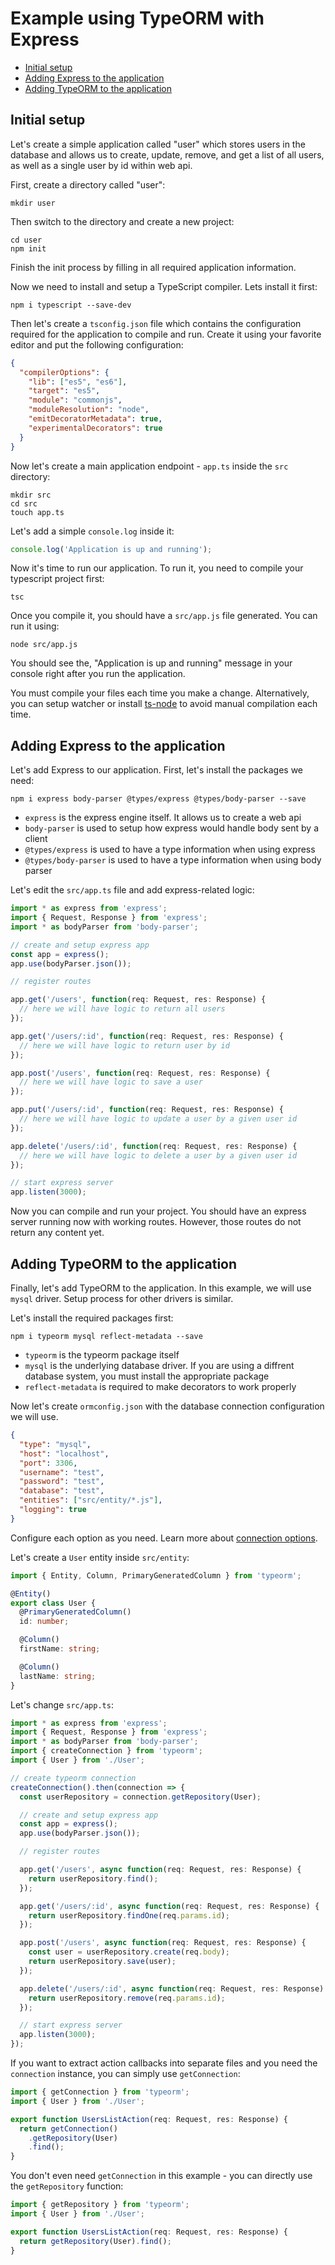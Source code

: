 # Example using TypeORM with Express

- [Initial setup](#initial-setup)
- [Adding Express to the application](#adding-express-to-the-application)
- [Adding TypeORM to the application](#adding-typeorm-to-the-application)

## Initial setup

Let's create a simple application called "user" which stores users in the database
and allows us to create, update, remove, and get a list of all users, as well as a single user by id
within web api.

First, create a directory called "user":

```
mkdir user
```

Then switch to the directory and create a new project:

```
cd user
npm init
```

Finish the init process by filling in all required application information.

Now we need to install and setup a TypeScript compiler. Lets install it first:

```
npm i typescript --save-dev
```

Then let's create a `tsconfig.json` file which contains the configuration required for the application to
compile and run. Create it using your favorite editor and put the following configuration:

```json
{
  "compilerOptions": {
    "lib": ["es5", "es6"],
    "target": "es5",
    "module": "commonjs",
    "moduleResolution": "node",
    "emitDecoratorMetadata": true,
    "experimentalDecorators": true
  }
}
```

Now let's create a main application endpoint - `app.ts` inside the `src` directory:

```
mkdir src
cd src
touch app.ts
```

Let's add a simple `console.log` inside it:

```typescript
console.log('Application is up and running');
```

Now it's time to run our application.
To run it, you need to compile your typescript project first:

```
tsc
```

Once you compile it, you should have a `src/app.js` file generated.
You can run it using:

```
node src/app.js
```

You should see the, "Application is up and running" message in your console right after you run the application.

You must compile your files each time you make a change.
Alternatively, you can setup watcher or install [ts-node](http://github.com/ts-node/ts-node) to avoid manual compilation each time.

## Adding Express to the application

Let's add Express to our application. First, let's install the packages we need:

```
npm i express body-parser @types/express @types/body-parser --save
```

- `express` is the express engine itself. It allows us to create a web api
- `body-parser` is used to setup how express would handle body sent by a client
- `@types/express` is used to have a type information when using express
- `@types/body-parser` is used to have a type information when using body parser

Let's edit the `src/app.ts` file and add express-related logic:

```typescript
import * as express from 'express';
import { Request, Response } from 'express';
import * as bodyParser from 'body-parser';

// create and setup express app
const app = express();
app.use(bodyParser.json());

// register routes

app.get('/users', function(req: Request, res: Response) {
  // here we will have logic to return all users
});

app.get('/users/:id', function(req: Request, res: Response) {
  // here we will have logic to return user by id
});

app.post('/users', function(req: Request, res: Response) {
  // here we will have logic to save a user
});

app.put('/users/:id', function(req: Request, res: Response) {
  // here we will have logic to update a user by a given user id
});

app.delete('/users/:id', function(req: Request, res: Response) {
  // here we will have logic to delete a user by a given user id
});

// start express server
app.listen(3000);
```

Now you can compile and run your project.
You should have an express server running now with working routes.
However, those routes do not return any content yet.

## Adding TypeORM to the application

Finally, let's add TypeORM to the application.
In this example, we will use `mysql` driver.
Setup process for other drivers is similar.

Let's install the required packages first:

```
npm i typeorm mysql reflect-metadata --save
```

- `typeorm` is the typeorm package itself
- `mysql` is the underlying database driver.
  If you are using a diffrent database system, you must install the appropriate package
- `reflect-metadata` is required to make decorators to work properly

Now let's create `ormconfig.json` with the database connection configuration we will use.

```json
{
  "type": "mysql",
  "host": "localhost",
  "port": 3306,
  "username": "test",
  "password": "test",
  "database": "test",
  "entities": ["src/entity/*.js"],
  "logging": true
}
```

Configure each option as you need.
Learn more about [connection options](./connection-options.md).

Let's create a `User` entity inside `src/entity`:

```typescript
import { Entity, Column, PrimaryGeneratedColumn } from 'typeorm';

@Entity()
export class User {
  @PrimaryGeneratedColumn()
  id: number;

  @Column()
  firstName: string;

  @Column()
  lastName: string;
}
```

Let's change `src/app.ts`:

```typescript
import * as express from 'express';
import { Request, Response } from 'express';
import * as bodyParser from 'body-parser';
import { createConnection } from 'typeorm';
import { User } from './User';

// create typeorm connection
createConnection().then(connection => {
  const userRepository = connection.getRepository(User);

  // create and setup express app
  const app = express();
  app.use(bodyParser.json());

  // register routes

  app.get('/users', async function(req: Request, res: Response) {
    return userRepository.find();
  });

  app.get('/users/:id', async function(req: Request, res: Response) {
    return userRepository.findOne(req.params.id);
  });

  app.post('/users', async function(req: Request, res: Response) {
    const user = userRepository.create(req.body);
    return userRepository.save(user);
  });

  app.delete('/users/:id', async function(req: Request, res: Response) {
    return userRepository.remove(req.params.id);
  });

  // start express server
  app.listen(3000);
});
```

If you want to extract action callbacks into separate files and you need the `connection` instance,
you can simply use `getConnection`:

```typescript
import { getConnection } from 'typeorm';
import { User } from './User';

export function UsersListAction(req: Request, res: Response) {
  return getConnection()
    .getRepository(User)
    .find();
}
```

You don't even need `getConnection` in this example - you can directly use the `getRepository` function:

```typescript
import { getRepository } from 'typeorm';
import { User } from './User';

export function UsersListAction(req: Request, res: Response) {
  return getRepository(User).find();
}
```
